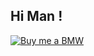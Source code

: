 ## Hi Man !
[![Buy me a BMW](https://i.postimg.cc/wBhck2r3/Buy-me-a-BMW.png)](https://configure.bmw.co.uk/en_GB/configid/e28zncx9)
